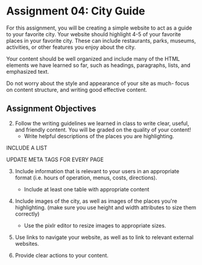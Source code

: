 # Assignment 04: City Guide

For this assignment, you will be creating a simple website to act as a guide to your favorite city. Your website should highlight 4-5 of your favorite places in your favorite city. These can include restaurants, parks, museums, activities, or other features you enjoy about the city.

Your content should be well organized and include many of the HTML elements we have learned so far, such as headings, paragraphs, lists, and emphasized text.

Do not worry about the style and appearance of your site as much- focus on content structure, and writing good effective content.

## Assignment Objectives


2. Follow the writing guidelines we learned in class to write clear, useful, and friendly content. You will be graded on the quality of your content!
    * Write helpful descriptions of the places you are highlighting.

INCLUDE A LIST

UPDATE META TAGS FOR EVERY PAGE

3. Include information that is relevant to your users in an appropriate format (i.e. hours of operation, menus, costs, directions).
    * Include at least one table with appropriate content

4. Include images of the city, as well as images of the places you're highlighting. (make sure you use height and width attributes to size them correctly)
    * Use the pixlr editor to resize images to appropriate sizes.

11. Use links to navigate your website, as well as to link to relevant external websites.

12. Provide clear actions to your content.
